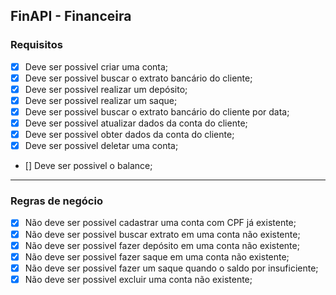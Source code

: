 ## FinAPI - Financeira

### Requisitos

- [x] Deve ser possivel criar uma conta;
- [x] Deve ser possivel buscar o extrato bancário do cliente;
- [x] Deve ser possivel realizar um depósito;
- [x] Deve ser possivel realizar um saque;
- [x] Deve ser possivel buscar o extrato bancário do cliente por data;
- [x] Deve ser possivel atualizar dados da conta do cliente;
- [x] Deve ser possivel obter dados da conta do cliente;
- [x] Deve ser possivel deletar uma conta;
- [] Deve ser possivel o balance;

---

### Regras de negócio

- [x] Não deve ser possivel cadastrar uma conta com CPF já existente;
- [x] Não deve ser possivel buscar extrato em uma conta não existente;
- [x] Não deve ser possivel fazer depósito em uma conta não existente;
- [x] Não deve ser possivel fazer saque em uma conta não existente;
- [x] Não deve ser possivel fazer um saque quando o saldo por insuficiente;
- [x] Não deve ser possivel excluir uma conta não existente;
